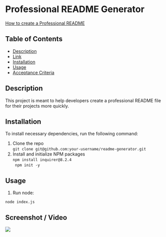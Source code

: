 # Professional README Generator

[How to create a Professional README](https://coding-boot-camp.github.io/full-stack/github/professional-readme-guide)

## Table of Contents
- [Description](#description)
- [Link](#link)
- [Installation](#installation)
- [Usage](#usage)
- [Acceptance Criteria](#acceptance-criteria)

## Description
This project is meant to help developers create a professional README file for their projects more quickly.

## Installation
To install necessary dependencies, run the following command:  
   1. Clone the repo  
    ```
    git clone git@github.com:your-username/readme-generator.git
    ```
  2. Install and initialize NPM packages  
    ```
    npm install inquirer@8.2.4  
    ```  
    ``` 
    npm init -y
    ```

## Usage
   1. Run node:
   ```
   node index.js
   ```

## Screenshot / Video
![](/assets/screenshot.png)